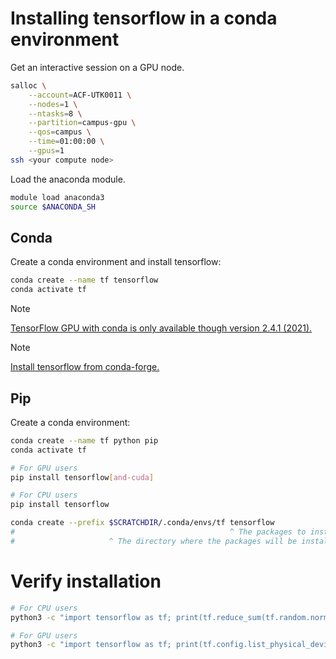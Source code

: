 # Installing tensorflow in a conda environment

Get an interactive session on a GPU node.

```sh
salloc \
    --account=ACF-UTK0011 \
    --nodes=1 \
    --ntasks=8 \
    --partition=campus-gpu \
    --qos=campus \
    --time=01:00:00 \
    --gpus=1
ssh <your compute node>
```

Load the anaconda module.

```sh
module load anaconda3
source $ANACONDA_SH
```

## Conda

Create a conda environment and install tensorflow:

```sh
conda create --name tf tensorflow
conda activate tf
```


> [!NOTE]
> [TensorFlow GPU with conda is only available though version 2.4.1
> (2021).][conda-tensorflow]


> [!NOTE]
> [Install tensorflow from conda-forge.][conda-forge-tensorflow]


## Pip

Create a conda environment:

```sh
conda create --name tf python pip
conda activate tf
```

```sh
# For GPU users
pip install tensorflow[and-cuda]
```

```sh
# For CPU users
pip install tensorflow
```

```sh
conda create --prefix $SCRATCHDIR/.conda/envs/tf tensorflow
#                                                ^ The packages to install.
#                     ^ The directory where the packages will be installed.
```

# Verify installation

```sh
# For CPU users
python3 -c "import tensorflow as tf; print(tf.reduce_sum(tf.random.normal([1000, 1000])))"
```

```sh
# For GPU users
python3 -c "import tensorflow as tf; print(tf.config.list_physical_devices('GPU'))"
```

<!-- {{{
********************************************
TENSORFLOW-GPU IS NOT RECOMMENDED SINCE 2.12
********************************************
```
conda create -n tensorflow python tensorflow-gpu
conda activate tensorflow
```

Install tensorflow.

```
conda search tensorflow-gpu
# or
pip install tensorflow-gpu[and-cuda]
```
}}} -->

<!--<https://docs.anaconda.com/free/working-with-conda/applications/tensorflow/>-->

[conda-tensorflow]: <https://www.anaconda.com/docs/tools/working-with-conda/applications/tensorflow>
[conda-forge-tensorflow]: https://anaconda.org/conda-forge/tensorflow
[pip-tensorflow]: <https://www.tensorflow.org/install/pip>
[pypi-tensorflow]: <https://pypi.org/project/tensorflow/>
[pypi-tensorflow-gpu]: <https://pypi.org/project/tensorflow-gpu/>
[ref1]: <https://discuss.tensorflow.org/t/tensorflow-2-13-0-does-not-find-gpu-with-cuda-12-1/18939/13>
[ref2]: <https://github.com/tensorflow/tensorflow/issues/62075>


<!-- END -->
